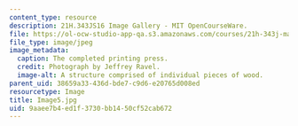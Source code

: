 ```yaml
---
content_type: resource
description: 21H.343JS16 Image Gallery - MIT OpenCourseWare.
file: https://ol-ocw-studio-app-qa.s3.amazonaws.com/courses/21h-343j-making-books-the-renaissance-and-today-spring-2016/9aaee7b4ed1f3730bb1450cf52cab672_Image5.jpg
file_type: image/jpeg
image_metadata:
  caption: The completed printing press.
  credit: Photograph by Jeffrey Ravel.
  image-alt: A structure comprised of individual pieces of wood.
parent_uid: 38659a33-436d-bde7-c9d6-e20765d008ed
resourcetype: Image
title: Image5.jpg
uid: 9aaee7b4-ed1f-3730-bb14-50cf52cab672
---
```


